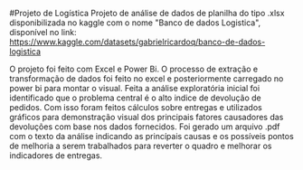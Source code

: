 #Projeto de Logística
Projeto de análise de dados de planilha do tipo .xlsx disponibilizada no kaggle com o nome "Banco de dados Logistica", disponível no link: https://www.kaggle.com/datasets/gabrielricardoq/banco-de-dados-logistica

O projeto foi feito com Excel e Power Bi. O processo de extração e transformação de dados foi feito no excel e posteriormente carregado no power bi para montar o visual.
Feita a análise exploratória inicial foi identificado que o problema central é o alto indice de devolução de pedidos. Com isso foram feitos cálculos sobre entregas e utilizados gráficos para demonstração visual dos principais fatores causadores das devoluções com base nos dados fornecidos. Foi gerado um arquivo .pdf com o texto da análise indicando as princípais causas e os possíveis pontos de melhoria a serem trabalhados para reverter o quadro e melhorar os indicadores de entregas.
